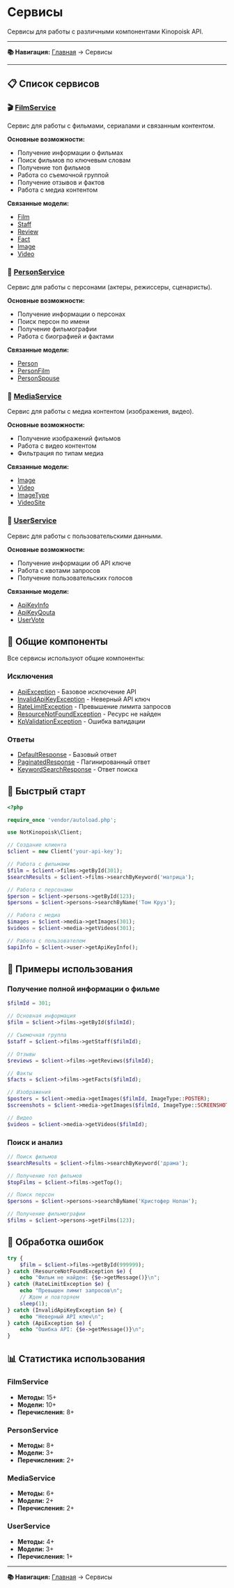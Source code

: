 # Сервисы

Сервисы для работы с различными компонентами Kinopoisk API.

---

**📚 Навигация:** [Главная](../index.md) → Сервисы

---

## 📋 Список сервисов

### 🎬 [FilmService](film-service.md)

Сервис для работы с фильмами, сериалами и связанным контентом.

**Основные возможности:**

- Получение информации о фильмах
- Поиск фильмов по ключевым словам
- Получение топ фильмов
- Работа со съемочной группой
- Получение отзывов и фактов
- Работа с медиа контентом

**Связанные модели:**

- [Film](../models/film.md)
- [Staff](../models/staff.md)
- [Review](../models/review.md)
- [Fact](../models/fact.md)
- [Image](../models/image.md)
- [Video](../models/video.md)

### 👥 [PersonService](person-service.md)

Сервис для работы с персонами (актеры, режиссеры, сценаристы).

**Основные возможности:**

- Получение информации о персонах
- Поиск персон по имени
- Получение фильмографии
- Работа с биографией и фактами

**Связанные модели:**

- [Person](../models/person.md)
- [PersonFilm](../models/person-film.md)
- [PersonSpouse](../models/person-spouse.md)

### 🎥 [MediaService](media-service.md)

Сервис для работы с медиа контентом (изображения, видео).

**Основные возможности:**

- Получение изображений фильмов
- Работа с видео контентом
- Фильтрация по типам медиа

**Связанные модели:**

- [Image](../models/image.md)
- [Video](../models/video.md)
- [ImageType](../enums/image-type.md)
- [VideoSite](../enums/video-site.md)

### 👤 [UserService](user-service.md)

Сервис для работы с пользовательскими данными.

**Основные возможности:**

- Получение информации об API ключе
- Работа с квотами запросов
- Получение пользовательских голосов

**Связанные модели:**

- [ApiKeyInfo](../models/api-key-info.md)
- [ApiKeyQouta](../models/api-key-qouta.md)
- [UserVote](../models/user-vote.md)

## 🔗 Общие компоненты

Все сервисы используют общие компоненты:

### Исключения

- [ApiException](../exceptions/api-exception.md) - Базовое исключение API
- [InvalidApiKeyException](../exceptions/invalid-api-key-exception.md) - Неверный API ключ
- [RateLimitException](../exceptions/rate-limit-exception.md) - Превышение лимита запросов
- [ResourceNotFoundException](../exceptions/resource-not-found-exception.md) - Ресурс не найден
- [KpValidationException](../exceptions/kp-validation-exception.md) - Ошибка валидации

### Ответы

- [DefaultResponse](../responses/default-response.md) - Базовый ответ
- [PaginatedResponse](../responses/paginated-response.md) - Пагинированный ответ
- [KeywordSearchResponse](../responses/keyword-search-response.md) - Ответ поиска

## 🚀 Быстрый старт

```php
<?php

require_once 'vendor/autoload.php';

use NotKinopoisk\Client;

// Создание клиента
$client = new Client('your-api-key');

// Работа с фильмами
$film = $client->films->getById(301);
$searchResults = $client->films->searchByKeyword('матрица');

// Работа с персонами
$person = $client->persons->getById(123);
$persons = $client->persons->searchByName('Том Круз');

// Работа с медиа
$images = $client->media->getImages(301);
$videos = $client->media->getVideos(301);

// Работа с пользователем
$apiInfo = $client->user->getApiKeyInfo();
```

## 📖 Примеры использования

### Получение полной информации о фильме

```php
$filmId = 301;

// Основная информация
$film = $client->films->getById($filmId);

// Съемочная группа
$staff = $client->films->getStaff($filmId);

// Отзывы
$reviews = $client->films->getReviews($filmId);

// Факты
$facts = $client->films->getFacts($filmId);

// Изображения
$posters = $client->media->getImages($filmId, ImageType::POSTER);
$screenshots = $client->media->getImages($filmId, ImageType::SCREENSHOT);

// Видео
$videos = $client->media->getVideos($filmId);
```

### Поиск и анализ

```php
// Поиск фильмов
$searchResults = $client->films->searchByKeyword('драма');

// Получение топ фильмов
$topFilms = $client->films->getTop();

// Поиск персон
$persons = $client->persons->searchByName('Кристофер Нолан');

// Получение фильмографии
$films = $client->persons->getFilms(123);
```

## 🔧 Обработка ошибок

```php
try {
    $film = $client->films->getById(999999);
} catch (ResourceNotFoundException $e) {
    echo "Фильм не найден: {$e->getMessage()}\n";
} catch (RateLimitException $e) {
    echo "Превышен лимит запросов\n";
    // Ждем и повторяем
    sleep(1);
} catch (InvalidApiKeyException $e) {
    echo "Неверный API ключ\n";
} catch (ApiException $e) {
    echo "Ошибка API: {$e->getMessage()}\n";
}
```

## 📊 Статистика использования

### FilmService

- **Методы:** 15+
- **Модели:** 10+
- **Перечисления:** 8+

### PersonService

- **Методы:** 8+
- **Модели:** 3+
- **Перечисления:** 2+

### MediaService

- **Методы:** 6+
- **Модели:** 2+
- **Перечисления:** 2+

### UserService

- **Методы:** 4+
- **Модели:** 3+
- **Перечисления:** 1+

---

**📚 Навигация:** [Главная](../index.md) → Сервисы
